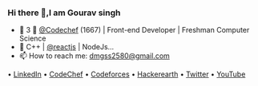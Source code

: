 ### Hi there 👋,I am Gourav singh

- 🔭 3 🌟 [@Codechef](https://github.com/CodeChef-Admin) (1667) | Front-end Developer | Freshman Computer Science
- 🌱 C++ | [@reactjs](https://github.com/reactjs) | NodeJs...
- 📫 How to reach me: [dmgss2580@gmail.com](mailto:dmgss2580@gmail.com)


• [LinkedIn](https://www.linkedin.com/in/gouravsingh2580/)  • [CodeChef](https://www.codechef.com/users/gouravsingh258) • [Codeforces](https://codeforces.com/profile/Gourav.Singh)  • [Hackerearth](https://www.hackerearth.com/@gourav356) • [Twitter](https://twitter.com/Gouravsingh2580) • [YouTube](https://www.youtube.com/channel/UCIgmLzSqGPsDcAr5lwuQiZQ?view_as=subscriber) 

